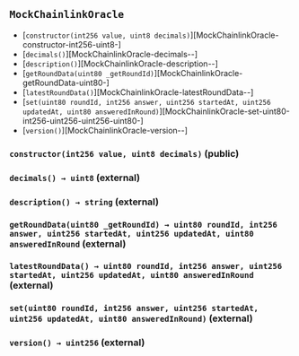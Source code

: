 ## <span id="MockChainlinkOracle"></span> `MockChainlinkOracle`



- [`constructor(int256 value, uint8 decimals)`][MockChainlinkOracle-constructor-int256-uint8-]
- [`decimals()`][MockChainlinkOracle-decimals--]
- [`description()`][MockChainlinkOracle-description--]
- [`getRoundData(uint80 _getRoundId)`][MockChainlinkOracle-getRoundData-uint80-]
- [`latestRoundData()`][MockChainlinkOracle-latestRoundData--]
- [`set(uint80 roundId, int256 answer, uint256 startedAt, uint256 updatedAt, uint80 answeredInRound)`][MockChainlinkOracle-set-uint80-int256-uint256-uint256-uint80-]
- [`version()`][MockChainlinkOracle-version--]
### <span id="MockChainlinkOracle-constructor-int256-uint8-"></span> `constructor(int256 value, uint8 decimals)` (public)



### <span id="MockChainlinkOracle-decimals--"></span> `decimals() → uint8` (external)



### <span id="MockChainlinkOracle-description--"></span> `description() → string` (external)



### <span id="MockChainlinkOracle-getRoundData-uint80-"></span> `getRoundData(uint80 _getRoundId) → uint80 roundId, int256 answer, uint256 startedAt, uint256 updatedAt, uint80 answeredInRound` (external)



### <span id="MockChainlinkOracle-latestRoundData--"></span> `latestRoundData() → uint80 roundId, int256 answer, uint256 startedAt, uint256 updatedAt, uint80 answeredInRound` (external)



### <span id="MockChainlinkOracle-set-uint80-int256-uint256-uint256-uint80-"></span> `set(uint80 roundId, int256 answer, uint256 startedAt, uint256 updatedAt, uint80 answeredInRound)` (external)



### <span id="MockChainlinkOracle-version--"></span> `version() → uint256` (external)



